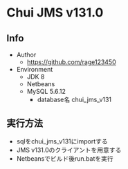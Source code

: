 # Chui JMS v131.0
## Info
+ Author
	+ https://github.com/rage123450
+ Environment
	+ JDK 8
	+ Netbeans
	+ MySQL 5.6.12
		+ database名 chui_jms_v131

## 実行方法
+ sqlをchui_jms_v131にimportする
+ JMS v131.0のクライアントを用意する
+ Netbeansでビルド後run.batを実行